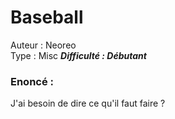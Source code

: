 # Baseball

Auteur : Neoreo  
Type : Misc
***Difficulté : Débutant***

### Enoncé : 

J'ai besoin de dire ce qu'il faut faire ?